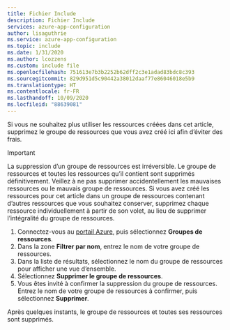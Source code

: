 ```yaml
---
title: Fichier Include
description: Fichier Include
services: azure-app-configuration
author: lisaguthrie
ms.service: azure-app-configuration
ms.topic: include
ms.date: 1/31/2020
ms.author: lcozzens
ms.custom: include file
ms.openlocfilehash: 751613e7b3b2252b62dff2c3e1adad83bdc8c393
ms.sourcegitcommit: 829d951d5c90442a38012daaf77e86046018e5b9
ms.translationtype: HT
ms.contentlocale: fr-FR
ms.lasthandoff: 10/09/2020
ms.locfileid: "88639081"
---
```

Si vous ne souhaitez plus utiliser les ressources créées dans cet article, supprimez le groupe de ressources que vous avez créé ici afin d’éviter des frais.

> [!IMPORTANT]
> La suppression d’un groupe de ressources est irréversible. Le groupe de ressources et toutes les ressources qu’il contient sont supprimés définitivement. Veillez à ne pas supprimer accidentellement les mauvaises ressources ou le mauvais groupe de ressources. Si vous avez créé les ressources pour cet article dans un groupe de ressources contenant d’autres ressources que vous souhaitez conserver, supprimez chaque ressource individuellement à partir de son volet, au lieu de supprimer l’intégralité du groupe de ressources.

1. Connectez-vous au [portail Azure](https://portal.azure.com), puis sélectionnez **Groupes de ressources**.
1. Dans la zone **Filtrer par nom**, entrez le nom de votre groupe de ressources. 
1. Dans la liste de résultats, sélectionnez le nom du groupe de ressources pour afficher une vue d’ensemble.
1. Sélectionnez **Supprimer le groupe de ressources**.
1. Vous êtes invité à confirmer la suppression du groupe de ressources. Entrez le nom de votre groupe de ressources à confirmer, puis sélectionnez **Supprimer**.

Après quelques instants, le groupe de ressources et toutes ses ressources sont supprimés.
